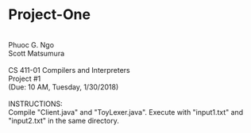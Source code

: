 # Project-One
<br>
Phuoc G. Ngo<br>
Scott Matsumura<br>
<br>
CS 411-01 Compilers and Interpreters<br>
Project #1<br>
(Due: 10 AM, Tuesday, 1/30/2018)<br>
<br>
INSTRUCTIONS:<br>
Compile "Client.java" and "ToyLexer.java".  Execute with "input1.txt" and "input2.txt" in the same directory.<br>
